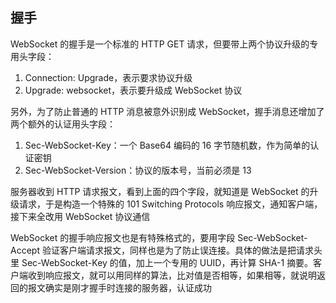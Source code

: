 ## 握手

WebSocket 的握手是一个标准的 HTTP GET 请求，但要带上两个协议升级的专用头字段：
1. Connection: Upgrade，表示要求协议升级
2. Upgrade: websocket，表示要升级成 WebSocket 协议

另外，为了防止普通的 HTTP 消息被意外识别成 WebSocket，握手消息还增加了两个额外的认证用头字段：
1. Sec-WebSocket-Key：一个 Base64 编码的 16 字节随机数，作为简单的认证密钥
2. Sec-WebSocket-Version：协议的版本号，当前必须是 13

服务器收到 HTTP 请求报文，看到上面的四个字段，就知道是 WebSocket 的升级请求，于是构造一个特殊的 101 Switching Protocols 响应报文，通知客户端，接下来全改用 WebSocket 协议通信

WebSocket 的握手响应报文也是有特殊格式的，要用字段 Sec-WebSocket-Accept 验证客户端请求报文，同样也是为了防止误连接。具体的做法是把请求头里 Sec-WebSocket-Key 的值，加上一个专用的 UUID，再计算 SHA-1 摘要。客户端收到响应报文，就可以用同样的算法，比对值是否相等，如果相等，就说明返回的报文确实是刚才握手时连接的服务器，认证成功
